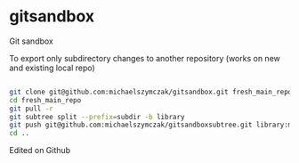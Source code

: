 # gitsandbox
Git sandbox

To export only subdirectory changes to another repository (works on new and existing local repo)

```bash

git clone git@github.com:michaelszymczak/gitsandbox.git fresh_main_repo || true
cd fresh_main_repo
git pull -r
git subtree split --prefix=subdir -b library
git push git@github.com:michaelszymczak/gitsandboxsubtree.git library:master
cd ..

```

Edited on Github
